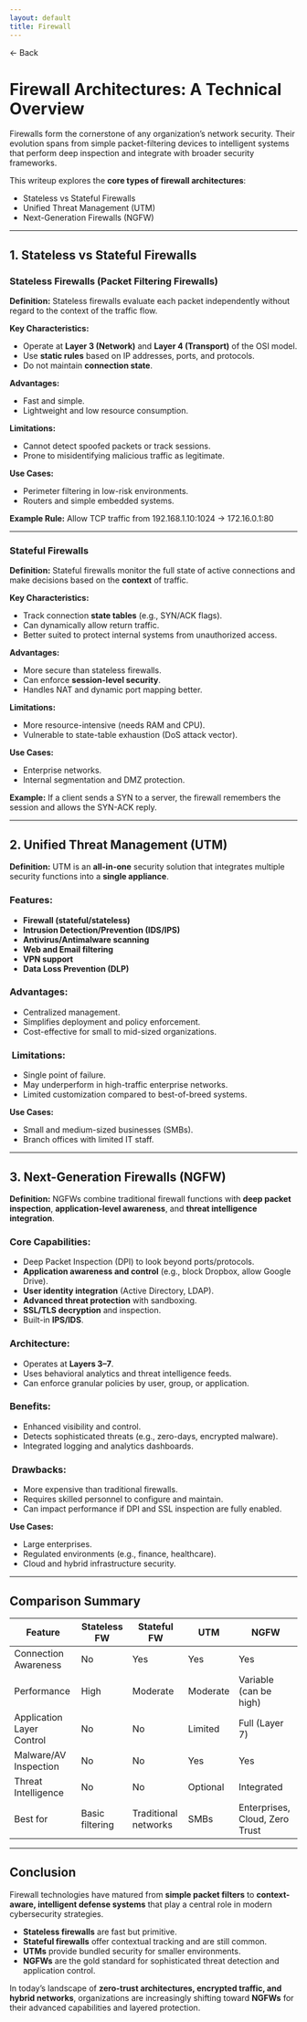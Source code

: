 ```yaml
---
layout: default 
title: Firewall
---
```


<a href="https://anish7610.github.io/technical-writeups" style="text-decoration: none;">← Back</a>


#  Firewall Architectures: A Technical Overview

Firewalls form the cornerstone of any organization’s network security. Their evolution spans from simple packet-filtering devices to intelligent systems that perform deep inspection and integrate with broader security frameworks.

This writeup explores the **core types of firewall architectures**:

* Stateless vs Stateful Firewalls
* Unified Threat Management (UTM)
* Next-Generation Firewalls (NGFW)

---

## 1.  Stateless vs Stateful Firewalls

###  Stateless Firewalls (Packet Filtering Firewalls)

**Definition:**
Stateless firewalls evaluate each packet independently without regard to the context of the traffic flow.

**Key Characteristics:**

* Operate at **Layer 3 (Network)** and **Layer 4 (Transport)** of the OSI model.
* Use **static rules** based on IP addresses, ports, and protocols.
* Do not maintain **connection state**.

**Advantages:**

* Fast and simple.
* Lightweight and low resource consumption.

**Limitations:**

* Cannot detect spoofed packets or track sessions.
* Prone to misidentifying malicious traffic as legitimate.

**Use Cases:**

* Perimeter filtering in low-risk environments.
* Routers and simple embedded systems.

**Example Rule:**
Allow TCP traffic from 192.168.1.10:1024 → 172.16.0.1:80

---

###  Stateful Firewalls

**Definition:**
Stateful firewalls monitor the full state of active connections and make decisions based on the **context** of traffic.

**Key Characteristics:**

* Track connection **state tables** (e.g., SYN/ACK flags).
* Can dynamically allow return traffic.
* Better suited to protect internal systems from unauthorized access.

**Advantages:**

* More secure than stateless firewalls.
* Can enforce **session-level security**.
* Handles NAT and dynamic port mapping better.

**Limitations:**

* More resource-intensive (needs RAM and CPU).
* Vulnerable to state-table exhaustion (DoS attack vector).

**Use Cases:**

* Enterprise networks.
* Internal segmentation and DMZ protection.

**Example:**
If a client sends a SYN to a server, the firewall remembers the session and allows the SYN-ACK reply.

---

## 2.  Unified Threat Management (UTM)

**Definition:**
UTM is an **all-in-one** security solution that integrates multiple security functions into a **single appliance**.

###  Features:

* **Firewall (stateful/stateless)**
* **Intrusion Detection/Prevention (IDS/IPS)**
* **Antivirus/Antimalware scanning**
* **Web and Email filtering**
* **VPN support**
* **Data Loss Prevention (DLP)**

###  Advantages:

* Centralized management.
* Simplifies deployment and policy enforcement.
* Cost-effective for small to mid-sized organizations.

### ️ Limitations:

* Single point of failure.
* May underperform in high-traffic enterprise networks.
* Limited customization compared to best-of-breed systems.

**Use Cases:**

* Small and medium-sized businesses (SMBs).
* Branch offices with limited IT staff.

---

## 3.  Next-Generation Firewalls (NGFW)

**Definition:**
NGFWs combine traditional firewall functions with **deep packet inspection**, **application-level awareness**, and **threat intelligence integration**.

###  Core Capabilities:

* Deep Packet Inspection (DPI) to look beyond ports/protocols.
* **Application awareness and control** (e.g., block Dropbox, allow Google Drive).
* **User identity integration** (Active Directory, LDAP).
* **Advanced threat protection** with sandboxing.
* **SSL/TLS decryption** and inspection.
* Built-in **IPS/IDS**.

###  Architecture:

* Operates at **Layers 3–7**.
* Uses behavioral analytics and threat intelligence feeds.
* Can enforce granular policies by user, group, or application.

###  Benefits:

* Enhanced visibility and control.
* Detects sophisticated threats (e.g., zero-days, encrypted malware).
* Integrated logging and analytics dashboards.

### ️ Drawbacks:

* More expensive than traditional firewalls.
* Requires skilled personnel to configure and maintain.
* Can impact performance if DPI and SSL inspection are fully enabled.

**Use Cases:**

* Large enterprises.
* Regulated environments (e.g., finance, healthcare).
* Cloud and hybrid infrastructure security.

---

##  Comparison Summary

| Feature                   | Stateless FW    | Stateful FW          | UTM      | NGFW                           |
| ------------------------- | --------------- | -------------------- | -------- | ------------------------------ |
| Connection Awareness      | No              | Yes                  | Yes      | Yes                            |
| Performance               | High            | Moderate             | Moderate | Variable (can be high)         |
| Application Layer Control | No              | No                   | Limited  | Full (Layer 7)                 |
| Malware/AV Inspection     | No              | No                   | Yes      | Yes                            |
| Threat Intelligence       | No              | No                   | Optional | Integrated                     |
| Best for                  | Basic filtering | Traditional networks | SMBs     | Enterprises, Cloud, Zero Trust |

---

##  Conclusion

Firewall technologies have matured from **simple packet filters** to **context-aware, intelligent defense systems** that play a central role in modern cybersecurity strategies.

* **Stateless firewalls** are fast but primitive.
* **Stateful firewalls** offer contextual tracking and are still common.
* **UTMs** provide bundled security for smaller environments.
* **NGFWs** are the gold standard for sophisticated threat detection and application control.

In today’s landscape of **zero-trust architectures, encrypted traffic, and hybrid networks**, organizations are increasingly shifting toward **NGFWs** for their advanced capabilities and layered protection.
